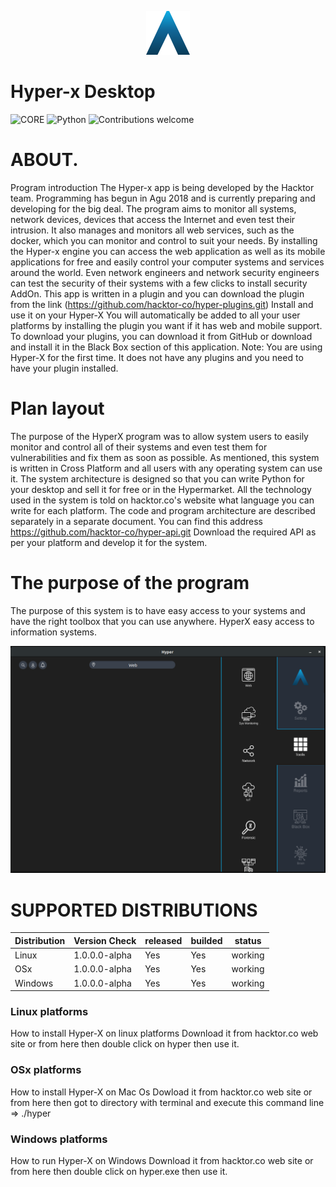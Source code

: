 <p align="center">
    <img src="./pics/logo.png">
</p>

# Hyper-x Desktop

![CORE](https://img.shields.io/badge/core-0.0.1.27-green.svg)
![Python](https://img.shields.io/badge/Python-3.7-green.svg)
![Contributions welcome](https://img.shields.io/badge/contributions-welcome-green.svg)

# ABOUT.

Program introduction
The Hyper-x app is being developed by the Hacktor team. Programming has begun in Agu 2018 and is currently preparing and developing for the big deal.
The program aims to monitor all systems, network devices, devices that access the Internet and even test their intrusion. It also manages and monitors all web services, such as the docker, which you can monitor and control to suit your needs.
By installing the Hyper-x engine you can access the web application as well as its mobile applications for free and easily control your computer systems and services around the world.
Even network engineers and network security engineers can test the security of their systems with a few clicks to install security AddOn.
This app is written in a plugin and you can download the plugin from the link (https://github.com/hacktor-co/hyper-plugins.git)
Install and use it on your Hyper-X You will automatically be added to all your user platforms by installing the plugin you want if it has web and mobile support.
To download your plugins, you can download it from GitHub or download and install it in the Black Box section of this application.
Note: You are using Hyper-X for the first time. It does not have any plugins and you need to have your plugin installed.

# Plan layout
The purpose of the HyperX program was to allow system users to easily monitor and control all of their systems and even test them for vulnerabilities and fix them as soon as possible. As mentioned, this system is written in Cross Platform and all users with any operating system can use it.
The system architecture is designed so that you can write Python for your desktop and sell it for free or in the Hypermarket. All the technology used in the system is told on hacktor.co's website what language you can write for each platform.
The code and program architecture are described separately in a separate document. You can find this address
https://github.com/hacktor-co/hyper-api.git
Download the required API as per your platform and develop it for the system.

# The purpose of the program

The purpose of this system is to have easy access to your systems and have the right toolbox that you can use anywhere.
HyperX easy access to information systems.


<p align="center">
  <img src="./pics/main.png" width="738">
</p>

# SUPPORTED DISTRIBUTIONS
|Distribution | Version Check | released | builded |status |
----------|-------|------|------|-------|
|Linux|1.0.0.0-alpha|Yes|Yes|working|
|OSx|1.0.0.0-alpha|Yes|Yes|working|
|Windows|1.0.0.0-alpha|Yes|Yes|working|

### Linux platforms
How to install Hyper-X on linux platforms
        Download it from hacktor.co web site or from here then double click on hyper then use it.

### OSx platforms
How to install Hyper-X on Mac Os
        Dowload it from hacktor.co web site or from here then got to directory with terminal and execute this command line => ./hyper

### Windows platforms
How to run Hyper-X on Windows
        Download it from hacktor.co web site or from here then double click on hyper.exe then use it.
